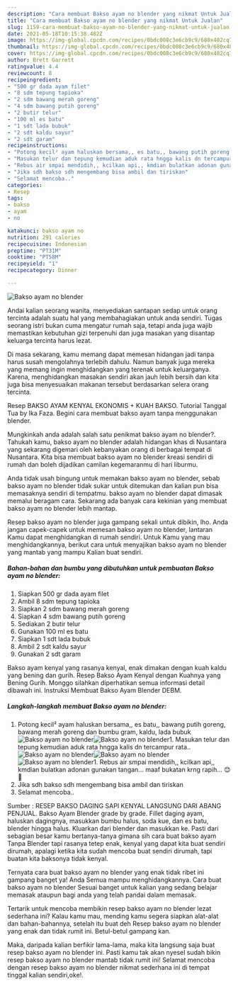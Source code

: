 ```yaml
---
description: "Cara membuat Bakso ayam no blender yang nikmat Untuk Jualan"
title: "Cara membuat Bakso ayam no blender yang nikmat Untuk Jualan"
slug: 1159-cara-membuat-bakso-ayam-no-blender-yang-nikmat-untuk-jualan
date: 2021-05-18T10:15:38.482Z
image: https://img-global.cpcdn.com/recipes/0bdc008c3e6cb9c9/680x482cq70/bakso-ayam-no-blender-foto-resep-utama.jpg
thumbnail: https://img-global.cpcdn.com/recipes/0bdc008c3e6cb9c9/680x482cq70/bakso-ayam-no-blender-foto-resep-utama.jpg
cover: https://img-global.cpcdn.com/recipes/0bdc008c3e6cb9c9/680x482cq70/bakso-ayam-no-blender-foto-resep-utama.jpg
author: Brett Garrett
ratingvalue: 4.4
reviewcount: 8
recipeingredient:
- "500 gr dada ayam filet"
- "8 sdm tepung tapioka"
- "2 sdm bawang merah goreng"
- "4 sdm bawang putih goreng"
- "2 butir telur"
- "100 ml es batu"
- "1 sdt lada bubuk"
- "2 sdt kaldu sayur"
- "2 sdt garam"
recipeinstructions:
- "Potong kecil² ayam haluskan bersama,, es batu,, bawang putih goreng, bawang merah goreng dan bumbu gram, kaldu, lada bubuk"
- "Masukan telur dan tepung kemudian aduk rata hngga kalis dn tercampur rata.."
- "Rebus air smpai mendidih,, kcilkan api,, kmdian bulatkan adonan gunakan tangan... maaf bukatan krng rapih... 😊🙏"
- "Jika sdh bakso sdh mengembang bisa ambil dan tiriskan"
- "Selamat mencoba.."
categories:
- Resep
tags:
- bakso
- ayam
- no

katakunci: bakso ayam no 
nutrition: 291 calories
recipecuisine: Indonesian
preptime: "PT31M"
cooktime: "PT58M"
recipeyield: "1"
recipecategory: Dinner

---
```



![Bakso ayam no blender](https://img-global.cpcdn.com/recipes/0bdc008c3e6cb9c9/680x482cq70/bakso-ayam-no-blender-foto-resep-utama.jpg)

Andai kalian seorang wanita, menyediakan santapan sedap untuk orang tercinta adalah suatu hal yang membahagiakan untuk anda sendiri. Tugas seorang istri bukan cuma mengatur rumah saja, tetapi anda juga wajib memastikan kebutuhan gizi terpenuhi dan juga masakan yang disantap keluarga tercinta harus lezat.

Di masa  sekarang, kamu memang dapat memesan hidangan jadi tanpa harus susah mengolahnya terlebih dahulu. Namun banyak juga mereka yang memang ingin menghidangkan yang terenak untuk keluarganya. Karena, menghidangkan masakan sendiri akan jauh lebih bersih dan kita juga bisa menyesuaikan makanan tersebut berdasarkan selera orang tercinta. 

Resep BAKSO AYAM KENYAL EKONOMIS + KUAH BAKSO. Tutorial Tanggal Tua by Ika Faza. Begini cara membuat bakso ayam tanpa menggunakan blender.

Mungkinkah anda adalah salah satu penikmat bakso ayam no blender?. Tahukah kamu, bakso ayam no blender adalah hidangan khas di Nusantara yang sekarang digemari oleh kebanyakan orang di berbagai tempat di Nusantara. Kita bisa membuat bakso ayam no blender kreasi sendiri di rumah dan boleh dijadikan camilan kegemaranmu di hari liburmu.

Anda tidak usah bingung untuk memakan bakso ayam no blender, sebab bakso ayam no blender tidak sukar untuk ditemukan dan kalian pun bisa memasaknya sendiri di tempatmu. bakso ayam no blender dapat dimasak memalui beragam cara. Sekarang ada banyak cara kekinian yang membuat bakso ayam no blender lebih mantap.

Resep bakso ayam no blender juga gampang sekali untuk dibikin, lho. Anda jangan capek-capek untuk memesan bakso ayam no blender, lantaran Kamu dapat menghidangkan di rumah sendiri. Untuk Kamu yang mau menghidangkannya, berikut cara untuk menyajikan bakso ayam no blender yang mantab yang mampu Kalian buat sendiri.

<!--inarticleads1-->

##### Bahan-bahan dan bumbu yang dibutuhkan untuk pembuatan Bakso ayam no blender:

1. Siapkan 500 gr dada ayam filet
1. Ambil 8 sdm tepung tapioka
1. Siapkan 2 sdm bawang merah goreng
1. Siapkan 4 sdm bawang putih goreng
1. Sediakan 2 butir telur
1. Gunakan 100 ml es batu
1. Siapkan 1 sdt lada bubuk
1. Ambil 2 sdt kaldu sayur
1. Gunakan 2 sdt garam


Bakso ayam kenyal yang rasanya kenyal, enak dimakan dengan kuah kaldu yang bening dan gurih. Resep Bakso Ayam Kenyal dengan Kuahnya yang Bening Gurih. Monggo silahkan diperhatikan semua informasi detail dibawah ini. Instruksi Membuat Bakso Ayam Blender DEBM. 

<!--inarticleads2-->

##### Langkah-langkah membuat Bakso ayam no blender:

1. Potong kecil² ayam haluskan bersama,, es batu,, bawang putih goreng, bawang merah goreng dan bumbu gram, kaldu, lada bubuk
<img src="https://img-global.cpcdn.com/steps/fd5fd3ce6398c3bf/160x128cq70/bakso-ayam-no-blender-langkah-memasak-1-foto.jpg" alt="Bakso ayam no blender"><img src="https://img-global.cpcdn.com/steps/822e2cc142afbf79/160x128cq70/bakso-ayam-no-blender-langkah-memasak-1-foto.jpg" alt="Bakso ayam no blender">1. Masukan telur dan tepung kemudian aduk rata hngga kalis dn tercampur rata..
<img src="https://img-global.cpcdn.com/steps/f3f23507a767523c/160x128cq70/bakso-ayam-no-blender-langkah-memasak-2-foto.jpg" alt="Bakso ayam no blender"><img src="https://img-global.cpcdn.com/steps/bf61887322ac6e30/160x128cq70/bakso-ayam-no-blender-langkah-memasak-2-foto.jpg" alt="Bakso ayam no blender"><img src="https://img-global.cpcdn.com/steps/a4d37be1f21b99f2/160x128cq70/bakso-ayam-no-blender-langkah-memasak-2-foto.jpg" alt="Bakso ayam no blender">1. Rebus air smpai mendidih,, kcilkan api,, kmdian bulatkan adonan gunakan tangan... maaf bukatan krng rapih... 😊🙏
1. Jika sdh bakso sdh mengembang bisa ambil dan tiriskan
1. Selamat mencoba..


Sumber : RESEP BAKSO DAGING SAPI KENYAL LANGSUNG DARI ABANG PENJUAL. Bakso Ayam Blender grade by grade. Fillet daging ayam, haluskan dagingnya, masukkan bumbu halus, soda kue, dan es batu, blender hingga halus. Kluarkan dari blender dan masukkan ke. Pasti dari sebagian besar kamu bertanya-tanya gimana sih cara buat bakso ayam Tanpa Blender tapi rasanya tetep enak, kenyal yang dapat kita buat sendiri dirumah, apalagi ketika kita sudah mencoba buat sendiri dirumah, tapi buatan kita baksonya tidak kenyal. 

Ternyata cara buat bakso ayam no blender yang enak tidak ribet ini gampang banget ya! Anda Semua mampu menghidangkannya. Cara buat bakso ayam no blender Sesuai banget untuk kalian yang sedang belajar memasak ataupun bagi anda yang telah pandai dalam memasak.

Tertarik untuk mencoba membikin resep bakso ayam no blender lezat sederhana ini? Kalau kamu mau, mending kamu segera siapkan alat-alat dan bahan-bahannya, setelah itu buat deh Resep bakso ayam no blender yang enak dan tidak rumit ini. Betul-betul gampang kan. 

Maka, daripada kalian berfikir lama-lama, maka kita langsung saja buat resep bakso ayam no blender ini. Pasti kamu tak akan nyesel sudah bikin resep bakso ayam no blender mantab tidak rumit ini! Selamat mencoba dengan resep bakso ayam no blender nikmat sederhana ini di tempat tinggal kalian sendiri,oke!.


